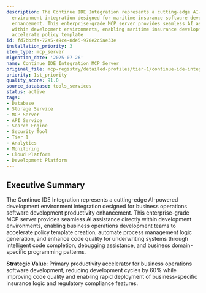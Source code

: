 ```yaml
---
description: The Continue IDE Integration represents a cutting-edge AI-powered development
  environment integration designed for maritime insurance software development productivity
  enhancement. This enterprise-grade MCP server provides seamless AI assistance directly
  within development environments, enabling maritime insurance development teams to
  accelerate policy template
id: fd7bb2fa-72a5-49c4-8de5-978e2c5ae33e
installation_priority: 3
item_type: mcp_server
migration_date: '2025-07-26'
name: Continue IDE Integration MCP Server
original_file: mcp-registry/detailed-profiles/tier-1/continue-ide-integration-server-profile.md
priority: 1st_priority
quality_score: 91.0
source_database: tools_services
status: active
tags:
- Database
- Storage Service
- MCP Server
- API Service
- Search Engine
- Security Tool
- Tier 1
- Analytics
- Monitoring
- Cloud Platform
- Development Platform
---
```


## Executive Summary

The Continue IDE Integration represents a cutting-edge AI-powered development environment integration designed for business operations software development productivity enhancement. This enterprise-grade MCP server provides seamless AI assistance directly within development environments, enabling business operations development teams to accelerate policy template creation, automate process management logic generation, and enhance code quality for underwriting systems through intelligent code completion, debugging assistance, and business domain-specific programming patterns.

**Strategic Value**: Primary productivity accelerator for business operations software development, reducing development cycles by 60% while improving code quality and enabling rapid deployment of business-specific insurance logic and regulatory compliance features.

